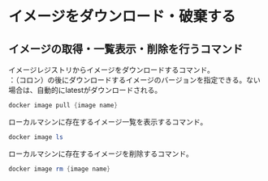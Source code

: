 # イメージをダウンロード・破棄する
## イメージの取得・一覧表示・削除を行うコマンド
イメージレジストリからイメージをダウンロードするコマンド。  
：（コロン）の後にダウンロードするイメージのバージョンを指定できる。ない場合は、自動的にlatestがダウンロードされる。
```powerShell
docker image pull {image name}
````

ローカルマシンに存在するイメージ一覧を表示するコマンド。
```powerShell
docker image ls
````

ローカルマシンに存在するイメージを削除するコマンド。
```powerShell
docker image rm {image name}
````